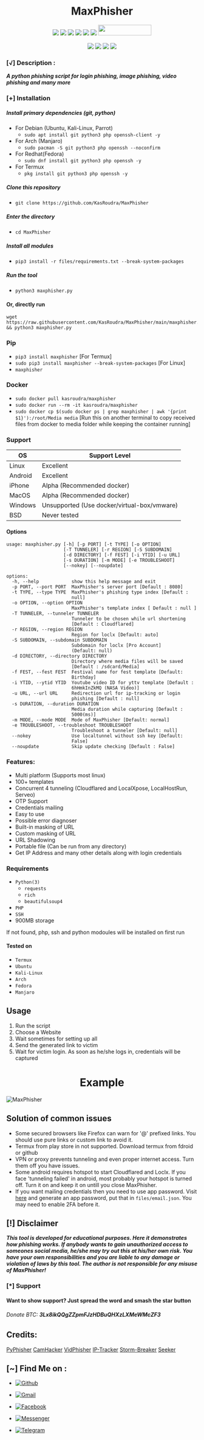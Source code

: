 <h1 align="center">MaxPhisher</h1>

<p align="center">
  <img src="https://img.shields.io/badge/Version-1.2-green?style=for-the-badge">
  <img src="https://img.shields.io/github/stars/KasRoudra/MaxPhisher?style=for-the-badge&color=orange">
  <img src="https://img.shields.io/github/forks/KasRoudra/MaxPhisher?color=cyan&style=for-the-badge&color=purple">
  <img src="https://img.shields.io/github/watchers/KasRoudra/MaxPhisher?color=cyan&style=for-the-badge&color=purple">
  <img src="https://img.shields.io/github/issues/KasRoudra/MaxPhisher?color=red&style=for-the-badge">
  <img src="https://img.shields.io/github/license/KasRoudra/MaxPhisher?style=for-the-badge&color=blue">
  <img src="https://hits.dwyl.com/KasRoudra/MaxPhisher.svg" width="140" height="28">
<br>
<br>
  <img src="https://img.shields.io/badge/Author-KasRoudra-purple?style=flat-square">
  <img src="https://img.shields.io/badge/Open%20Source-Yes-cyan?style=flat-square">
  <img src="https://img.shields.io/badge/Made%20in-Bangladesh-green?colorA=%23ff0000&colorB=%23017e40&style=flat-square">
  <img src="https://img.shields.io/badge/Written%20In-Python-blue?style=flat-square">
</p>


### [√] Description :

***A python phishing script for login phishing, image phishing, video phishing and many more***

### [+] Installation

##### Install primary dependencies (git, python)

 - For Debian (Ubuntu, Kali-Linux, Parrot)
    - ```sudo apt install git python3 php openssh-client -y```
 - For Arch (Manjaro)
    - ```sudo pacman -S git python3 php openssh --noconfirm```
 - For Redhat(Fedora)
    - ```sudo dnf install git python3 php openssh -y```
 - For Termux
    - ```pkg install git python3 php openssh -y```

##### Clone this repository

 - ```git clone https://github.com/KasRoudra/MaxPhisher```

##### Enter the directory
 - ```cd MaxPhisher```

##### Install all modules
 - ```pip3 install -r files/requirements.txt --break-system-packages```

##### Run the tool
 - ```python3 maxphisher.py```

#### Or, directly run
```
wget https://raw.githubusercontent.com/KasRoudra/MaxPhisher/main/maxphisher.py && python3 maxphisher.py

```

### Pip
 - `pip3 install maxphisher` [For Termux]
 - `sudo pip3 install maxphisher --break-system-packages` [For Linux]
 - `maxphisher`

### Docker

 - `sudo docker pull kasroudra/maxphisher`
 - `sudo docker run --rm -it kasroudra/maxphisher`
 - `sudo docker cp $(sudo docker ps | grep maxphisher | awk '{print $1}'):/root/Media media` [Run this on another terminal to copy received files from docker to media folder while keeping the container running]



### Support

OS         | Support Level
-----------|--------------
Linux      | Excellent
Android    | Excellent
iPhone     | Alpha (Recommended docker)
MacOS      | Alpha (Recommended docker)
Windows    | Unsupported (Use docker/virtual-box/vmware)
BSD        | Never tested

#### Options

```
usage: maxphisher.py [-h] [-p PORT] [-t TYPE] [-o OPTION]
                     [-T TUNNELER] [-r REGION] [-S SUBDOMAIN]
                     [-d DIRECTORY] [-f FEST] [-i YTID] [-u URL]
                     [-s DURATION] [-m MODE] [-e TROUBLESHOOT]
                     [--nokey] [--noupdate]

options:
  -h, --help            show this help message and exit
  -p PORT, --port PORT  MaxPhisher's server port [Default : 8080]
  -t TYPE, --type TYPE  MaxPhisher's phishing type index [Default :
                        null]
  -o OPTION, --option OPTION
                        MaxPhisher's template index [ Default : null ]
  -T TUNNELER, --tunneler TUNNELER
                        Tunneler to be chosen while url shortening
                        [Default : Cloudflared]
  -r REGION, --region REGION
                        Region for loclx [Default: auto]
  -S SUBDOMAIN, --subdomain SUBDOMAIN
                        Subdomain for loclx [Pro Account]
                        (Default: null)
  -d DIRECTORY, --directory DIRECTORY
                        Directory where media files will be saved
                        [Default : /sdcard/Media]
  -f FEST, --fest FEST  Festival name for fest template [Default:
                        Birthday]
  -i YTID, --ytid YTID  Youtube video ID for yttv template [Default :
                        6hHmkInZkMQ (NASA Video)]
  -u URL, --url URL     Redirection url for ip-tracking or login
                        phishing [Default : null]
  -s DURATION, --duration DURATION
                        Media duration while capturing [Default :
                        5000(ms)]
  -m MODE, --mode MODE  Mode of MaxPhisher [Default: normal]
  -e TROUBLESHOOT, --troubleshoot TROUBLESHOOT
                        Troubleshoot a tunneler [Default: null]
  --nokey               Use localtunnel without ssh key [Default:
                        False]
  --noupdate            Skip update checking [Default : False]
```

### Features:

 - Multi platform (Supports most linux)
 - 100+ templates
 - Concurrent 4 tunneling (Cloudflared and LocalXpose, LocalHostRun, Serveo)
 - OTP Support
 - Credentials mailing
 - Easy to use
 - Possible error diagnoser
 - Built-in masking of URL
 - Custom masking of URL
 - URL Shadowing
 - Portable file (Can be run from any directory)
 - Get IP Address and many other details along with login credentials


### Requirements

 - `Python(3)`
   - `requests`
   - `rich`
   - `beautifulsoup4`
 - `PHP`
 - `SSH`
 - 900MB storage
 
If not found, php, ssh and python modoules will be installed on first run

#### Tested on

 - `Termux`
 - `Ubuntu`
 - `Kali-Linux`
 - `Arch`
 - `Fedora`
 - `Manjaro`

## Usage

1. Run the script
2. Choose a Website
3. Wait sometimes for setting up all
4. Send the generated link to victim
5. Wait for victim login. As soon as he/she logs in, credentials will be captured

<h1 align="center">Example</h1>

![MaxPhisher](https://raw.githubusercontent.com/KasRoudra/MaxPhisher/main/files/maxphisher.gif)

 
## Solution of common issues
 - Some secured browsers like Firefox can warn for '@' prefixed links. You should use pure links or custom link to avoid it.
 - Termux from play store in not supported. Download termux from fdroid or github
 - VPN or proxy prevents tunneling and even proper internet access. Turn them off you have issues.
 - Some android requires hotspot to start Cloudflared and Loclx. If you face 'tunneling failed' in android, most probably your hotspot is turned off. Turn it on and keep it on untill you close MaxPhisher.
 - If you want mailing credentials then you need to use app password. Visit [here](https://myaccount.google.com/u/0/apppasswords) and generate an app password, put that in `files/email.json`. You may need to enable 2FA before it.

## [!] Disclaimer
***This tool is developed for educational purposes. Here it demonstrates how phishing works. If anybody wants to gain unauthorized access to someones social media, he/she may try out this at his/her own risk. You have your own responsibilities and you are liable to any damage or violation of laws by this tool. The author is not responsible for any misuse of MaxPhisher!***

### [*] Support
####  Want to show support? Just spread the word and smash the star button
###### Donate BTC: ***3Lx8ikQQgZZpmFJzHDBuQHXzLXMeWMcZF3***

## Credits:
[PyPhisher](https://github.com/KasRoudra/PyPhisher)
[CamHacker](https://github.com/KasRoudra/CamHacker)
[VidPhisher](https://github.com/KasRoudra/VidPhisher)
[IP-Tracker](https://github.com/KasRoudra/IP-Tracker)
[Storm-Breaker](https://github.com/ultrasecurity/Storm-Breaker)
[Seeker](https://github.com/thewhiteh4t/seeker)

## [~] Find Me on :

- [![Github](https://img.shields.io/badge/Github-KasRoudra-green?style=for-the-badge&logo=github)](https://github.com/KasRoudra)

- [![Gmail](https://img.shields.io/badge/Gmail-KasRoudra-green?style=for-the-badge&logo=gmail)](mailto:kasroudrakrd@gmail.com)

- [![Facebook](https://img.shields.io/badge/Facebook-KasRoudra-green?style=for-the-badge&logo=facebook)](https://facebook.com/KasRoudra)

- [![Messenger](https://img.shields.io/badge/Messenger-KasRoudra-green?style=for-the-badge&logo=messenger)](https://m.me/KasRoudra)

- [![Telegram](https://img.shields.io/badge/Telegram-KasRoudra-indigo?style=for-the-badge&logo=telegram)](https://t.me/KasRoudra)
